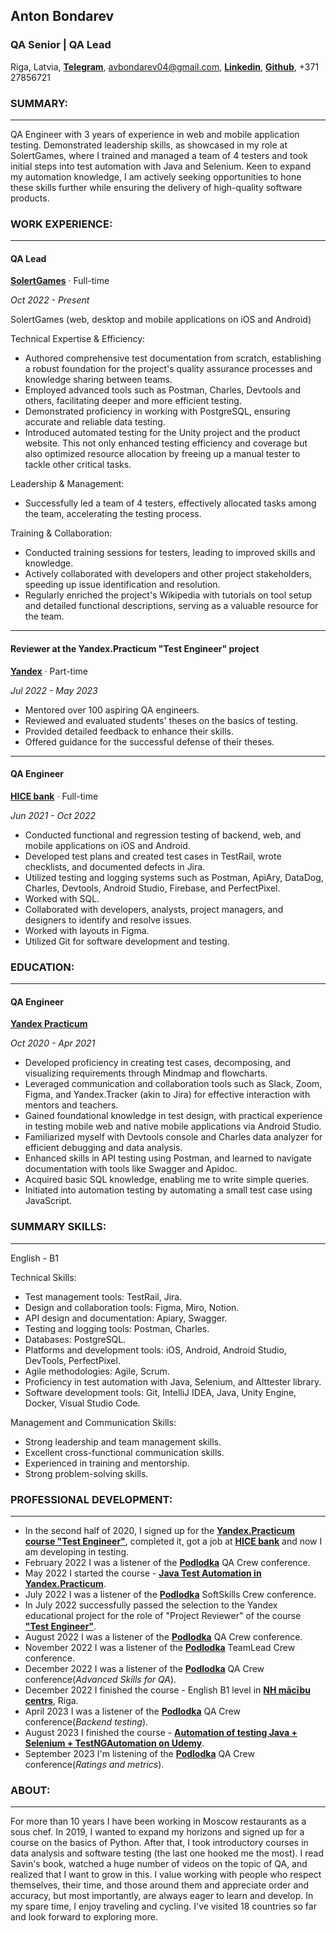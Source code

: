 ## Anton Bondarev

### QA Senior | QA Lead
Riga, Latvia, [**Telegram**](https://t.me/antonsbondarev), avbondarev04@gmail.com, [**Linkedin**](https://www.linkedin.com/in/avbondarev/), [**Github**](https://github.com/minibul/cv), +371 27856721
### SUMMARY:

------------------------
QA Engineer with 3 years of experience in web and mobile application testing. Demonstrated leadership skills, as showcased in my role at SolertGames, where I trained and managed a team of 4 testers and took initial steps into test automation with Java and Selenium. Keen to expand my automation knowledge, I am actively seeking opportunities to hone these skills further while ensuring the delivery of high-quality software products.
### WORK EXPERIENCE:

------------------------
#### QA Lead
[**SolertGames**](https://www.sabregames.com/) · Full-time

*Oct 2022 - Present*

SolertGames (web, desktop and mobile applications on iOS and Android)

Technical Expertise & Efficiency:
* Authored comprehensive test documentation from scratch, establishing a robust foundation for the project's quality assurance processes and knowledge sharing between teams.
* Employed advanced tools such as Postman, Charles, Devtools and others, facilitating deeper and more efficient testing.
* Demonstrated proficiency in working with PostgreSQL, ensuring accurate and reliable data testing.
* Introduced automated testing for the Unity project and the product website. This not only enhanced testing efficiency and coverage but also optimized resource allocation by freeing up a manual tester to tackle other critical tasks.

Leadership & Management:
* Successfully led a team of 4 testers, effectively allocated tasks among the team, accelerating the testing process.

Training & Collaboration:
* Conducted training sessions for testers, leading to improved skills and knowledge.
* Actively collaborated with developers and other project stakeholders, speeding up issue identification and resolution.
* Regularly enriched the project's Wikipedia with tutorials on tool setup and detailed functional descriptions, serving as a valuable resource for the team.



------------------------
#### Reviewer at the Yandex.Practicum "Test Engineer" project
[**Yandex**](https://practicum.yandex.ru/qa-engineer/) · Part-time

*Jul 2022 - May 2023*
* Mentored over 100 aspiring QA engineers.
* Reviewed and evaluated students' theses on the basics of testing.
* Provided detailed feedback to enhance their skills.
* Offered guidance for the successful defense of their theses.

--------------------------
#### QA Engineer
[**HICE bank**](https://hicebank.ru/) · Full-time

*Jun 2021 - Oct 2022*
* Conducted functional and regression testing of backend, web, and mobile applications on iOS and Android.
* Developed test plans and created test cases in TestRail, wrote checklists, and documented defects in Jira.
* Utilized testing and logging systems such as Postman, ApiAry, DataDog, Charles, Devtools, Android Studio, Firebase, and PerfectPixel.
* Worked with SQL.
* Collaborated with developers, analysts, project managers, and designers to identify and resolve issues.
* Worked with layouts in Figma.
* Utilized Git for software development and testing.

### EDUCATION:

--------------------------
#### QA Engineer
[**Yandex Practicum**](https://practicum.yandex.ru/qa-engineer/) 

*Oct 2020 - Apr 2021*
* Developed proficiency in creating test cases, decomposing, and visualizing requirements through Mindmap and flowcharts.
* Leveraged communication and collaboration tools such as Slack, Zoom, Figma, and Yandex.Tracker (akin to Jira) for effective interaction with mentors and teachers.
* Gained foundational knowledge in test design, with practical experience in testing mobile web and native mobile applications via Android Studio.
* Familiarized myself with Devtools console and Charles data analyzer for efficient debugging and data analysis.
* Enhanced skills in API testing using Postman, and learned to navigate documentation with tools like Swagger and Apidoc.
* Acquired basic SQL knowledge, enabling me to write simple queries.
* Initiated into automation testing by automating a small test case using JavaScript.

### SUMMARY SKILLS:

--------------------------
English - B1

Technical Skills:
* Test management tools: TestRail, Jira.
* Design and collaboration tools: Figma, Miro, Notion.
* API design and documentation: Apiary, Swagger.
* Testing and logging tools: Postman, Charles.
* Databases: PostgreSQL.
* Platforms and development tools: iOS, Android, Android Studio, DevTools, PerfectPixel.
* Agile methodologies: Agile, Scrum.
* Proficiency in test automation with Java, Selenium, and Alttester library.
* Software development tools: Git, IntelliJ IDEA, Java, Unity Engine, Docker, Visual Studio Code.

Management and Communication Skills:
* Strong leadership and team management skills.
* Excellent cross-functional communication skills.
* Experienced in training and mentorship.
* Strong problem-solving skills.

### PROFESSIONAL DEVELOPMENT:

-------------------------
* In the second half of 2020, I signed up for the [**Yandex.Practicum course "Test Engineer"**](https://practicum.yandex.ru/qa-engineer/), completed it,
got a job at [**HICE bank**](https://hicebank.ru/) and now I am developing in testing.
* February 2022 I was a listener of the [**Podlodka**](https://podlodka.io/) QA Crew conference.
* May 2022 I started the course - [**Java Test Automation in Yandex.Practicum**](https://practicum.yandex.ru/qa-automation-engineer-java/).
* July 2022 I was a listener of the [**Podlodka**](https://podlodka.io/) SoftSkills Crew conference.
* In July 2022 successfully passed the selection to the Yandex educational project for the role of "Project
Reviewer" of the course [**"Test Engineer"**](https://practicum.yandex.ru/qa-engineer/).
* August 2022 I was a listener of the [**Podlodka**](https://podlodka.io/) QA Crew conference.
* November 2022 I was a listener of the [**Podlodka**](https://podlodka.io/) TeamLead Crew conference.
* December 2022 I was a listener of the [**Podlodka**](https://podlodka.io/) QA Crew conference(*Advanced Skills for QA*).
* December 2022 I finished the course - English B1 level in [**NH mācību centrs**](https://www.nh.lv/), Riga.
* April 2023 I was a listener of the [**Podlodka**](https://podlodka.io/) QA Crew conference(*Backend testing*).
* August 2023 I finished the course - [**Automation of testing Java + Selenium + TestNGAutomation on Udemy**](https://www.udemy.com/certificate/UC-f629d90e-d080-4b9b-89f4-a6d383024d09/).
* September 2023 I'm listening of the [**Podlodka**](https://podlodka.io/) QA Crew conference(*Ratings and metrics*).

### ABOUT:

---------------------------
For more than 10 years I have been working in Moscow restaurants as a sous chef. In 2019, I wanted to expand my horizons and signed up for a course on the basics of Python. After that, I took introductory courses in data analysis and software testing (the last one hooked me the most). I read Savin's book, watched a huge number of videos on the topic of QA, and realized that I want to grow in this. I value working with people who respect themselves, their time, and those around them and appreciate order and accuracy, but most importantly, are always eager to learn and develop. In my spare time, I enjoy traveling and cycling. I've visited 18 countries so far and look forward to exploring more.

